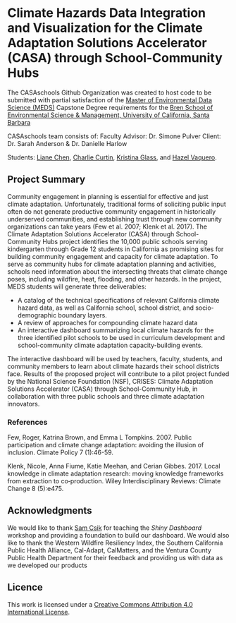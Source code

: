 # Climate Hazards Data Integration and Visualization for the Climate Adaptation Solutions Accelerator (CASA) through School-Community Hubs

The CASAschools Github Organization was created to host code to be submitted with partial satisfaction of the [Master of Environmental Data Science (MEDS)](https://bren.ucsb.edu/masters-programs/master-environmental-data-science) Capstone Degree requirements for the [Bren School of Environmental Science & Management, University of California, Santa Barbara](https://bren.ucsb.edu/)

CASAschools team consists of: 
Faculty Advisor: Dr. Simone Pulver
Client: Dr. Sarah Anderson & Dr. Danielle Harlow

Students: [Liane Chen](https://github.com/lchenhub), [Charlie Curtin](https://github.com/charliecurtin1), [Kristina Glass](https://github.com/kristinaglass), and [Hazel Vaquero](https://github.com/hazelvaq).

## Project Summary

Community engagement in planning is essential for effective and just climate adaptation. Unfortunately, traditional forms of soliciting public input often do not generate productive community engagement in historically underserved communities, and establishing trust through new community organizations can take years (Few et al. 2007; Klenk et al. 2017). The Climate Adaptation Solutions Accelerator (CASA) through School-Community Hubs project identifies the 10,000 public schools serving kindergarten through Grade 12 students in California as promising sites for building community engagement and capacity for climate adaptation. To serve as community hubs for climate adaptation planning and activities, schools need information about the intersecting threats that climate change poses, including wildfire, heat, flooding, and other hazards.
In the project, MEDS students will generate three deliverables:

- A catalog of the technical specifications of relevant California climate hazard data, as well as California school, school district, and socio-demographic boundary layers.
- A review of approaches for compounding climate hazard data
- An interactive dashboard summarizing local climate hazards for the three identified pilot schools to be used in curriculum development and school-community climate adaptation capacity-building events.
  
The interactive dashboard will be used by teachers, faculty, students, and community members to learn about climate hazards their school districts face. Results of the proposed project will contribute to a pilot project funded by the National Science Foundation (NSF), CRISES: Climate Adaptation Solutions Accelerator (CASA) through School-Community Hub,  in collaboration with three public schools and three climate adaptation innovators.


### References 
Few, Roger, Katrina Brown, and Emma L Tompkins. 2007. Public participation and climate change adaptation: avoiding the illusion of inclusion. Climate Policy 7 (1):46-59. 

Klenk, Nicole, Anna Fiume, Katie Meehan, and Cerian Gibbes. 2017. Local knowledge in climate adaptation research: moving knowledge frameworks from extraction to co‐production. Wiley Interdisciplinary Reviews: Climate Change 8 (5):e475. 


## Acknowledgments
We would like to thank [Sam Csik](https://github.com/samanthacsik) for teaching the *Shiny Dashboard* workshop and providing a foundation to build our dashboard.
We would also like to thank the Western Wildfire Resiliency Index, the Southern California Public Health Alliance, Cal-Adapt, CalMatters, and the Ventura County Public Health Department for their feedback and providing us with data as we developed our products
## Licence
This work is licensed under a [Creative Commons Attribution 4.0 International License](https://creativecommons.org/licenses/by/4.0/). 


